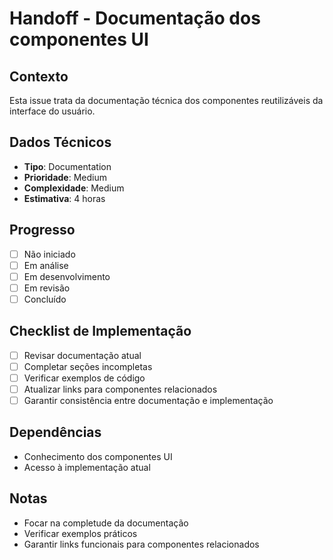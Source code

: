 # Handoff - Documentação dos componentes UI

## Contexto

Esta issue trata da documentação técnica dos componentes reutilizáveis da interface do usuário.

## Dados Técnicos

- **Tipo**: Documentation
- **Prioridade**: Medium
- **Complexidade**: Medium
- **Estimativa**: 4 horas

## Progresso

- [ ] Não iniciado
- [ ] Em análise
- [ ] Em desenvolvimento
- [ ] Em revisão
- [ ] Concluído

## Checklist de Implementação

- [ ] Revisar documentação atual
- [ ] Completar seções incompletas
- [ ] Verificar exemplos de código
- [ ] Atualizar links para componentes relacionados
- [ ] Garantir consistência entre documentação e implementação

## Dependências

- Conhecimento dos componentes UI
- Acesso à implementação atual

## Notas

- Focar na completude da documentação
- Verificar exemplos práticos
- Garantir links funcionais para componentes relacionados
